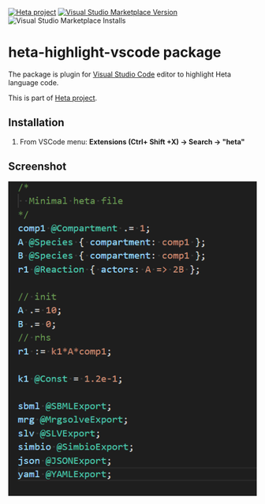 [![Heta project](https://img.shields.io/badge/%CD%B1-Heta_project-blue)](https://hetalang.github.io/)
[![Visual Studio Marketplace Version](https://img.shields.io/visual-studio-marketplace/v/insysbio.heta-highlight-vscode)](https://marketplace.visualstudio.com/items?itemName=insysbio.heta-highlight-vscode)
![Visual Studio Marketplace Installs](https://img.shields.io/visual-studio-marketplace/i/insysbio.heta-highlight-vscode)


# heta-highlight-vscode package

The package is plugin for [Visual Studio Code](https://code.visualstudio.com/) editor to highlight Heta language code.

This is part of [Heta project](https://hetalang.github.io/).

## Installation
1) From VSCode menu: **Extensions (Ctrl+ Shift +X) -> Search -> "heta"**

## Screenshot
![Screenshot of the package](./screen0.png)
